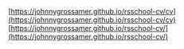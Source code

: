 [https://johnnygrossamer.github.io/rsschool-cv/cv](https://johnnygrossamer.github.io/rsschool-cv/cv)  
[https://johnnygrossamer.github.io/rsschool-cv/](https://johnnygrossamer.github.io/rsschool-cv/)
